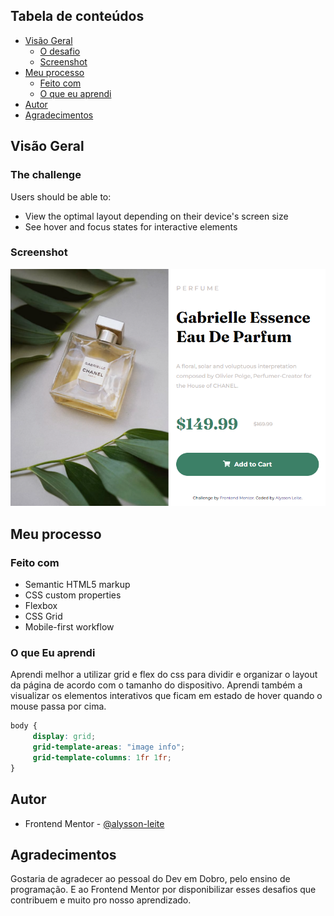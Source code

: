 ## Tabela de conteúdos

- [Visão Geral](#visão-geral)
  - [O desafio](#o-desafio)
  - [Screenshot](#screenshot)
- [Meu processo](#meu-processo)
  - [Feito com](#feito-com)
  - [O que eu aprendi](#o-que-eu-aprendi)
- [Autor](#autor)
- [Agradecimentos](#Agradecimentos)



## Visão Geral

### The challenge

Users should be able to:

- View the optimal layout depending on their device's screen size
- See hover and focus states for interactive elements

### Screenshot

![](./design/screenshot-product.png)


## Meu processo

### Feito com

- Semantic HTML5 markup
- CSS custom properties
- Flexbox
- CSS Grid
- Mobile-first workflow


### O que Eu aprendi

Aprendi melhor a utilizar grid e flex do css para dividir e organizar o layout da página de acordo com o tamanho do dispositivo. Aprendi também a visualizar os elementos interativos que ficam em estado de hover quando o mouse passa por cima.

```css
body {
     display: grid;
     grid-template-areas: "image info";
     grid-template-columns: 1fr 1fr;
}
```

## Autor

- Frontend Mentor - [@alysson-leite](https://www.frontendmentor.io/profile/alysson-leite)


## Agradecimentos

Gostaria de agradecer ao pessoal do Dev em Dobro, pelo ensino de programação. E ao Frontend Mentor por disponibilizar esses desafios que contribuem e muito pro nosso aprendizado.

